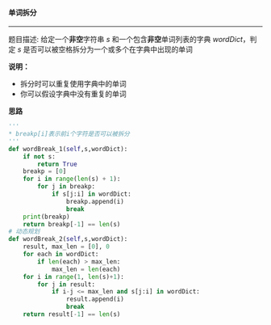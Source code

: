 #### 单词拆分

---

题目描述: 给定一个**非空**字符串 *s* 和一个包含**非空**单词列表的字典 *wordDict*，判定 *s* 是否可以被空格拆分为一个或多个在字典中出现的单词

**说明：**

- 拆分时可以重复使用字典中的单词
- 你可以假设字典中没有重复的单词

**思路**

```python
'''
* breakp[i]表示前i个字符是否可以被拆分
'''
def wordBreak_1(self,s,wordDict):
    if not s:
        return True           
    breakp = [0]  
    for i in range(len(s) + 1):
        for j in breakp:
            if s[j:i] in wordDict:
                breakp.append(i)
                break
    print(breakp)
    return breakp[-1] == len(s)
# 动态规划
def wordBreak_2(self,s,wordDict):
    result, max_len = [0], 0
    for each in wordDict:
        if len(each) > max_len:
            max_len = len(each)
    for i in range(1, len(s)+1):
        for j in result:
            if i-j <= max_len and s[j:i] in wordDict:
                result.append(i)
                break
    return result[-1] == len(s)
```

